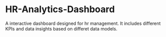 # HR-Analytics-Dashboard
A interactive dashboard designed for hr management. It includes different KPIs and data insights based on differet data models.
